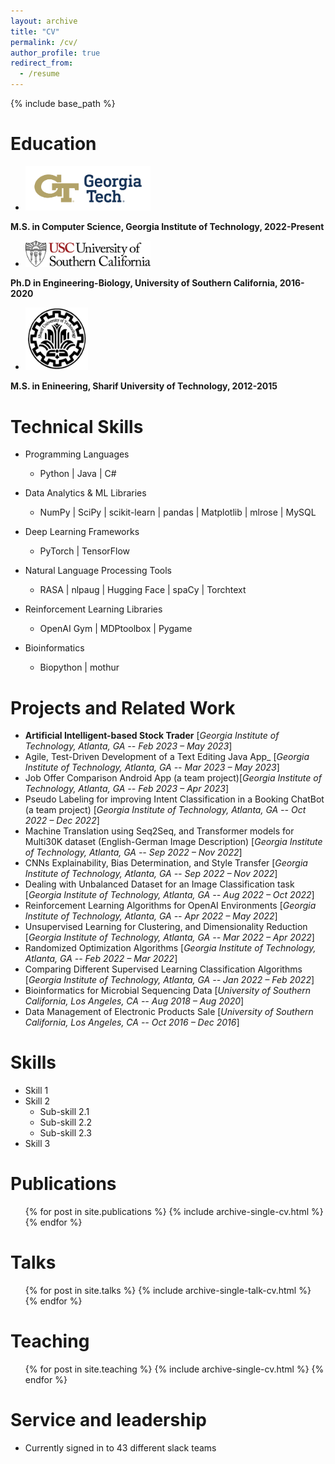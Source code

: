 ```yaml
---
layout: archive
title: "CV"
permalink: /cv/
author_profile: true
redirect_from:
  - /resume
---
```


{% include base_path %}

Education
======

- <img src="/images/GT_logo.png" alt="USC" width="200px"> 
**M.S. in Computer Science, Georgia Institute of Technology, 2022-Present**


- <img src="/images/usc_logo.png" alt="USC" width="200px"> 
**Ph.D in Engineering-Biology, University of Southern California, 2016-2020**



- <img src="/images/sharif_logo.png" alt="SUT" height="100" width="100"> 
**M.S. in Enineering, Sharif University of Technology, 2012-2015**
  

Technical Skills
======
* Programming Languages
  * Python  \|  Java  \|  C#


* Data Analytics & ML Libraries
  * NumPy  \|  SciPy  \|  scikit-learn  \|  pandas  \|  Matplotlib  \|  mlrose  \|  MySQL

* Deep Learning Frameworks
  * PyTorch  \|  TensorFlow


* Natural Language Processing Tools
  * RASA  \|  nlpaug  \|  Hugging Face  \|  spaCy  \|  Torchtext


* Reinforcement Learning Libraries
  * OpenAI Gym  \|  MDPtoolbox  \|  Pygame


* Bioinformatics
  * Biopython  \|  mothur


Projects and Related Work
======

* **Artificial Intelligent-based Stock Trader** [*Georgia Institute of Technology, Atlanta, GA -- Feb 2023 – May 2023*]
* Agile, Test-Driven Development of a Text Editing Java App_ [*Georgia Institute of Technology, Atlanta, GA -- Mar 2023 – May 2023*] 
* Job Offer Comparison Android App (a team project)[*Georgia Institute of Technology, Atlanta, GA -- Feb 2023 – Apr 2023*]
* Pseudo Labeling for improving Intent Classification in a Booking ChatBot (a team project) [*Georgia Institute of Technology, Atlanta, GA -- Oct 2022 – Dec 2022*]
* Machine Translation using Seq2Seq, and Transformer models for Multi30K dataset (English-German Image Description) [*Georgia Institute of Technology, Atlanta, GA -- Sep 2022 – Nov 2022*]
* CNNs Explainability, Bias Determination, and Style Transfer [*Georgia Institute of Technology, Atlanta, GA -- Sep 2022 – Nov 2022*]
* Dealing with Unbalanced Dataset for an Image Classification task [*Georgia Institute of Technology, Atlanta, GA -- Aug 2022 – Oct 2022*]
* Reinforcement Learning Algorithms for OpenAI Environments [*Georgia Institute of Technology, Atlanta, GA -- Apr 2022 – May 2022*]
* Unsupervised Learning for Clustering, and Dimensionality Reduction [*Georgia Institute of Technology, Atlanta, GA -- Mar 2022 – Apr 2022*]
* Randomized Optimization Algorithms [*Georgia Institute of Technology, Atlanta, GA -- Feb 2022 – Mar 2022*]
* Comparing Different Supervised Learning Classification Algorithms [*Georgia Institute of Technology, Atlanta, GA -- Jan 2022 – Feb 2022*]
* Bioinformatics for Microbial Sequencing Data [*University of Southern California, Los Angeles, CA -- Aug 2018 – Aug 2020*]
* Data Management of Electronic Products Sale [*University of Southern California, Los Angeles, CA -- Oct 2016 – Dec 2016*]












  
Skills
======
* Skill 1
* Skill 2
  * Sub-skill 2.1
  * Sub-skill 2.2
  * Sub-skill 2.3
* Skill 3

Publications
======
  <ul>{% for post in site.publications %}
    {% include archive-single-cv.html %}
  {% endfor %}</ul>
  
Talks
======
  <ul>{% for post in site.talks %}
    {% include archive-single-talk-cv.html %}
  {% endfor %}</ul>
  
Teaching
======
  <ul>{% for post in site.teaching %}
    {% include archive-single-cv.html %}
  {% endfor %}</ul>
  
Service and leadership
======
* Currently signed in to 43 different slack teams
